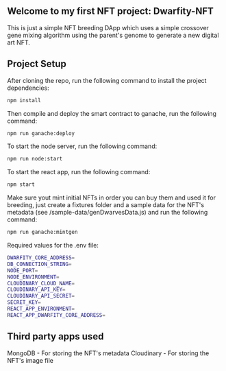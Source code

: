 ## Welcome to my first NFT project: Dwarfity-NFT

This is just a simple NFT breeding DApp which uses a simple crossover gene mixing algorithm using the parent's genome to generate a new digital art NFT.

## Project Setup
After cloning the repo, run the following command to install the project dependencies:

```bash
npm install
```

Then compile and deploy the smart contract to ganache, run the following command:

```bash
npm run ganache:deploy
```

To start the node server, run the following command:

```bash
npm run node:start
```

To start the react app, run the following command:

```bash
npm start
```

Make sure yout mint initial NFTs in order you can buy them and used it for breeding, just create a fixtures folder and a sample data for the NFT's metadata (see /sample-data/genDwarvesData.js) and run the following command:

```bash
npm run ganache:mintgen
```

Required values for the .env file:

```bash
DWARFITY_CORE_ADDRESS=
DB_CONNECTION_STRING=
NODE_PORT=
NODE_ENVIRONMENT=
CLOUDINARY_CLOUD_NAME=
CLOUDINARY_API_KEY=
CLOUDINARY_API_SECRET=
SECRET_KEY=
REACT_APP_ENVIRONMENT=
REACT_APP_DWARFITY_CORE_ADDRESS=
```

## Third party apps used

MongoDB - For storing the NFT's metadata
Cloudinary - For storing the NFT's image file


